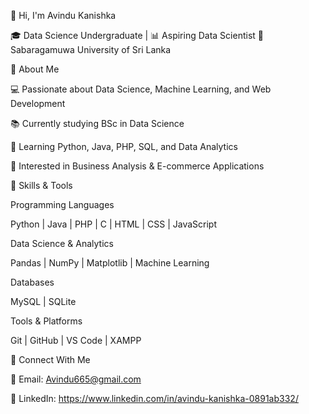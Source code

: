 👋 Hi, I'm Avindu Kanishka

🎓 Data Science Undergraduate | 📊 Aspiring Data Scientist
📍 Sabaragamuwa University of Sri Lanka

🔹 About Me

💻 Passionate about Data Science, Machine Learning, and Web Development

📚 Currently studying BSc in Data Science

🌱 Learning Python, Java, PHP, SQL, and Data Analytics

🚀 Interested in Business Analysis & E-commerce Applications

🔹 Skills & Tools

Programming Languages

Python | Java | PHP | C | HTML | CSS | JavaScript

Data Science & Analytics

Pandas | NumPy | Matplotlib | Machine Learning

Databases

MySQL | SQLite

Tools & Platforms

Git | GitHub | VS Code | XAMPP

🔹 Connect With Me

📧 Email: Avindu665@gmail.com

💼 LinkedIn: https://www.linkedin.com/in/avindu-kanishka-0891ab332/
